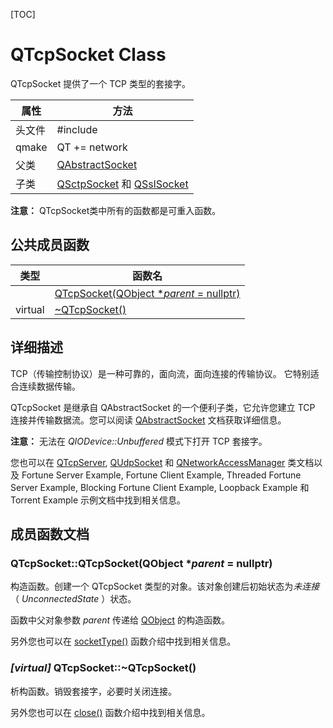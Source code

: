 [TOC]



# QTcpSocket Class

QTcpSocket 提供了一个 TCP 类型的套接字。

| 属性   | 方法                                                         |
| ------ | ------------------------------------------------------------ |
| 头文件 | \#include <QTcpSocket>                                       |
| qmake  | QT += network                                                |
| 父类   | [QAbstractSocket](../../A/QAbstractSocket/QAbstractSocket.md) |
| 子类   | [QSctpSocket](../../S/QSctpSocket/QSctpSocket.md) 和 [QSslSocket](../../S/QSslSocket/QSslSocket.md) |

**注意：** QTcpSocket类中所有的函数都是可重入函数。



## 公共成员函数

| 类型    | 函数名                                                       |
| ------- | ------------------------------------------------------------ |
|         | [QTcpSocket(QObject **parent* = nullptr)](#qtcpsocketqtcpsocketqobject-parent--nullptr) |
| virtual | [~QTcpSocket()](#virtual-qtcpsocketqtcpsocket)               |



## 详细描述

TCP（传输控制协议）是一种可靠的，面向流，面向连接的传输协议。 它特别适合连续数据传输。

QTcpSocket 是继承自 QAbstractSocket 的一个便利子类，它允许您建立 TCP 连接并传输数据流。您可以阅读 [QAbstractSocket](../../A/QAbstractSocket/QAbstractSocket.md) 文档获取详细信息。

**注意：** 无法在 *QIODevice::Unbuffered* 模式下打开 TCP 套接字。

您也可以在 [QTcpServer](../../T/QTcpServer/QTcpServer.md), [QUdpSocket](../../U/QUdpSocket/QUdpSocket.md) 和 [QNetworkAccessManager](../../N/QNetworkAccessManager/QNetworkAccessManager.md) 类文档以及 Fortune Server Example, Fortune Client Example, Threaded Fortune Server Example, Blocking Fortune Client Example, Loopback Example 和 Torrent Example 示例文档中找到相关信息。



## 成员函数文档

### **QTcpSocket**::QTcpSocket(QObject **parent* = nullptr)

构造函数。创建一个 QTcpSocket 类型的对象。该对象创建后初始状态为*未连接*（ *UnconnectedState* ）状态。

函数中父对象参数 *parent* 传递给 [QObject](../../O/QObject/QObject.md) 的构造函数。

另外您也可以在 [socketType()](../../A/QAbstractSocket/QAbstractSocket.md#qabstractsocketsockettype-qabstractsocketsockettype-const) 函数介绍中找到相关信息。

### *[virtual]* QTcpSocket::~QTcpSocket()

析构函数。销毁套接字，必要时关闭连接。

另外您也可以在 [close()](../../A/QAbstractSocket/QAbstractSocket.md#override-virtual-void-qabstractsocketclose) 函数介绍中找到相关信息。